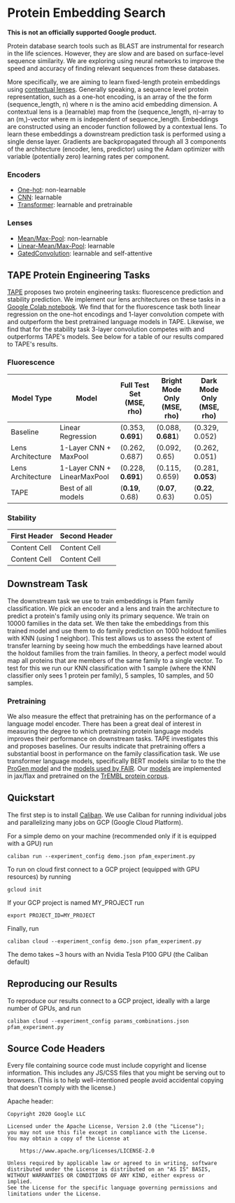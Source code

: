 # Protein Embedding Search

**This is not an officially supported Google product.**

Protein database search tools such as BLAST are instrumental for research in the life sciences. However, they are slow and are based on surface-level sequence similarity. We are exploring using neural networks to improve the speed and accuracy of finding relevant sequences from these databases. 

More specifically, we are aiming to learn fixed-length protein embeddings using [contextual lenses](https://arxiv.org/pdf/2002.08866.pdf). Generally speaking, a sequence level protein representation, such as a one-hot encoding, is an array of the the form (sequence_length, n) where n is the amino acid embedding dimension. A contextual lens is a (learnable) map from the (sequence_length, n)-array to an (m,)-vector where m is independent of sequence_length. Embeddings are constructed using an encoder function followed by a contextual lens. To learn these embeddings a downstream prediction task is performed using a single dense layer. Gradients are backpropagated through all 3 components of the architecture (encoder, lens, predictor) using the Adam optimizer with variable (potentially zero) learning rates per component.

### Encoders
- [One-hot](https://github.com/googleinterns/protein-embedding-retrieval/blob/master/contextual_lenses/encoders.py#L21): non-learnable
- [CNN](https://github.com/googleinterns/protein-embedding-retrieval/blob/master/contextual_lenses/encoders.py#L46): learnable
- [Transformer](https://github.com/google-research/google-research/blob/master/protein_lm/models.py#L870): learnable and pretrainable

### Lenses
- [Mean/Max-Pool](https://github.com/googleinterns/protein-embedding-retrieval/blob/master/contextual_lenses/contextual_lenses.py#L21): non-learnable
- [Linear-Mean/Max-Pool](https://github.com/googleinterns/protein-embedding-retrieval/blob/master/contextual_lenses/contextual_lenses.py#L46): learnable
- [GatedConvolution](https://github.com/googleinterns/protein-embedding-retrieval/blob/master/contextual_lenses/contextual_lenses.py#L125): learnable and self-attentive

## TAPE Protein Engineering Tasks
[TAPE](https://arxiv.org/pdf/1906.08230.pdf) proposes two protein engineering tasks: fluorescence prediction and stability prediction. We implement our lens architectures on these tasks in a [Google Colab notebook](https://github.com/amirshane/protein-embedding-retrieval/blob/master/tape_contextual_lenses.ipynb). We find that for the fluorescence task both linear regression on the one-hot encodings and 1-layer convolution compete with and outperform the best pretrained language models in TAPE. Likewise, we find that for the stability task 3-layer convolution competes with and outperforms TAPE's models. See below for a table of our results compared to TAPE's results.

### Fluorescence
| Model Type | Model | Full Test Set (MSE, rho) | Bright Mode Only (MSE, rho) | Dark Mode Only (MSE, rho) |
| ---------- | ----- | ----------------------------------- | -------------------------------------- | ------------------------------------ |
| Baseline | Linear Regression | (0.353, **0.691**) | (0.088, **0.681**) | (0.329, 0.052) |
| Lens Architecture  | 1-Layer CNN + MaxPool | (0.262, 0.687) | (0.092, 0.65) | (0.262, 0.051) |
| Lens Architecture  | 1-Layer CNN + LinearMaxPool | (0.228, **0.691**) | (0.115, 0.659) | (0.281, **0.053**) |
| TAPE | Best of all models | (**0.19**, 0.68) | (**0.07**, 0.63) | (**0.22**, 0.05)|


### Stability
| First Header  | Second Header |
| ------------- | ------------- |
| Content Cell  | Content Cell  |
| Content Cell  | Content Cell  |

## Downstream Task
The downstream task we use to train embeddings is Pfam family classification. We pick an encoder and a lens and train the architecture to predict a protein's family using only its primary sequence. We train on 10000 families in the data set. We then take the embeddings from this trained model and use them to do family prediction on 1000 holdout families with KNN (using 1 neighbor). This test allows us to assess the extent of transfer learning by seeing how much the embeddings have learned about the holdout families from the train families. In theory, a perfect model would map all proteins that are members of the same family to a single vector. To test for this we run our KNN classification with 1 sample (where the KNN classifier only sees 1 protein per family), 5 samples, 10 samples, and 50 samples. 

### Pretraining
We also measure the effect that pretraining has on the performance of a language model encoder. There has been a great deal of interest in measuring the degree to which pretraining protein language models improves their performance on downstream tasks. TAPE investigates this and proposes baselines. Our results indicate that pretraining offers a substantial boost in performance on the family classification task. We use transformer language models, specifically BERT models similar to to the the [ProGen model](https://www.biorxiv.org/content/10.1101/2020.03.07.982272v2.full.pdf) and the [models used by FAIR](https://www.biorxiv.org/content/10.1101/622803v2.full.pdf). Our [models](https://github.com/google-research/google-research/tree/master/protein_lm) are implemented in jax/flax and pretrained on the [TrEMBL protein corpus](https://www.uniprot.org/statistics/TrEMBL).

## Quickstart
The first step is to install [Caliban](https://github.com/google/caliban). We use Caliban for running individual jobs and parallelizing many jobs on GCP (Google Cloud Platform).

For a simple demo on your machine (recommended only if it is equipped with a GPU) run
```
caliban run --experiment_config demo.json pfam_experiment.py
```

To run on cloud first connect to a GCP project (equipped with GPU resources) by running
```
gcloud init
```
If your GCP project is named MY_PROJECT run
```
export PROJECT_ID=MY_PROJECT
```
Finally, run
```
caliban cloud --experiment_config demo.json pfam_experiment.py
```
The demo takes ~3 hours with an Nvidia Tesla P100 GPU (the Caliban default)

## Reproducing our Results
To reproduce our results connect to a GCP project, ideally with a large number of GPUs, and run
```
caliban cloud --experiment_config params_combinations.json pfam_experiment.py
```

## Source Code Headers

Every file containing source code must include copyright and license
information. This includes any JS/CSS files that you might be serving out to
browsers. (This is to help well-intentioned people avoid accidental copying that
doesn't comply with the license.)

Apache header:

    Copyright 2020 Google LLC

    Licensed under the Apache License, Version 2.0 (the "License");
    you may not use this file except in compliance with the License.
    You may obtain a copy of the License at

        https://www.apache.org/licenses/LICENSE-2.0

    Unless required by applicable law or agreed to in writing, software
    distributed under the License is distributed on an "AS IS" BASIS,
    WITHOUT WARRANTIES OR CONDITIONS OF ANY KIND, either express or implied.
    See the License for the specific language governing permissions and
    limitations under the License.
